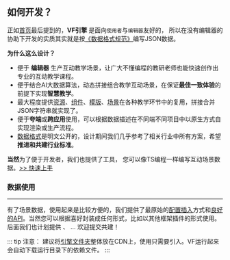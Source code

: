 ## 如何开发？

正如[首页](../)最后提到的，**VF引擎** 是面向`使用者`与`编辑器`友好的，
所以在没有编辑器的协助下开发的实质其实就是按[《数据格式规范》](../handbook/data.md)编写JSON数据。

**为什么这么设计？**

- 便于 **编辑器** 生产互动教学场景，让广大不懂编程的教研老师也能快速创作出专业的互动教学课程。
- 便于结合AI大数据算法，动态拼接组合教学互动场景，在保证**最佳一致体验**的前提下实现**智慧教学**。
- 最大程度提供[资源]()、[组件]()、[模版]()、[场景]()在各种教学环节中的复用，拼接合并JSON字符串就实现了。
- 便于**夸端**或**跨应用**使用，可以根据数据描述在不同端不同项目中以原生方式自实现渲染或生产流程。
- [数据格式](../handbook/data.md)是明文公开的，设计期间我们几乎参考了相关行业中所有方案，希望**推进和共建行业标准**。

**当然**为了便于开发者，我们也提供了<Badge text="vf-cli" vertical="middle"/>工具，
您可以像TS编程一样编写互动场景数据。[>> 快速上手](../getstart/)

### 数据使用
---
有了场景数据，使用起来是比较方便的，我们提供了最原始的[配置插入](../handbook/option.md)方式和[良好的API]()。当然您可以根据喜好封装成任何形式，比如以其他框架插件的形式使用。
后面我们也计划提供 <Badge text="vf-vue" vertical="middle"/>、<Badge text="vf-react" vertical="middle"/> ... 欢迎提交共建！

::: tip 注意：
建议将[引擎文件夹]()整体放在CDN上，使用只需要引入<Badge text="vf.js" vertical="middle"/>。VF运行起来会自动下载运行目录下的依赖文件。
:::